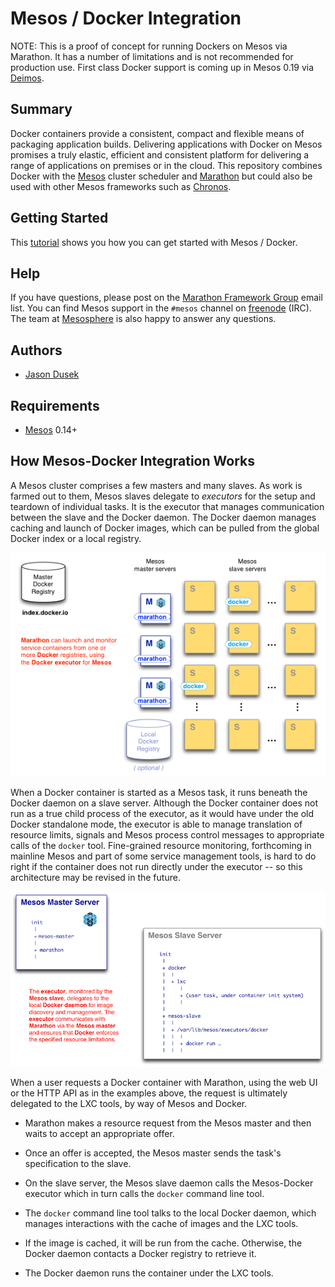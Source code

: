 # Mesos / Docker Integration

NOTE: This is a proof of concept for running Dockers on Mesos via Marathon. It
has a number of limitations and is not recommended for production use.
First class Docker support is coming up in Mesos 0.19 via [Deimos](https://github.com/mesosphere/deimos).

## Summary

Docker containers provide a consistent, compact and flexible means of packaging application builds. Delivering applications with Docker on Mesos promises a truly elastic, efficient and consistent platform for delivering a range of applications on premises or in the cloud.
This repository combines Docker with the [Mesos](http://mesos.apache.org) cluster scheduler and [Marathon](https://github.com/mesosphere/marathon) but could also be used with other Mesos frameworks such as [Chronos](https://github.com/airbnb/chronos).

## Getting Started

This [tutorial](https://github.com/mesosphere/mesos-docker/blob/master/tutorial.md) shows you how you can get started with Mesos / Docker. 

## Help

If you have questions, please post on the [Marathon Framework Group](https://groups.google.com/forum/?hl=en#!forum/marathon-framework) email list.
You can find Mesos support in the `#mesos` channel on [freenode][freenode] (IRC).
The team at [Mesosphere](http://mesosphere.io) is also happy to answer any questions.

## Authors

* [Jason Dusek](https://github.com/solidsnack)

## Requirements

* [Mesos][Mesos] 0.14+

[Mesos]: http://incubator.apache.org/mesos/ "Apache Mesos"
[freenode]: http://freenode.net/ "IRC channels"

## How Mesos-Docker Integration Works

A Mesos cluster comprises a few masters and many slaves. As work is farmed out
to them, Mesos slaves delegate to _executors_ for the setup and teardown of
individual tasks. It is the executor that manages communication between the
slave and the Docker daemon. The Docker daemon manages caching and launch of
Docker images, which can be pulled from the global Docker index or a local
registry.

![Marathon can launch and monitor service containers from one or more Docker registries using the Docker executor for Mesos.](tutorial/mesos-docker.1.png)

When a Docker container is started as a Mesos task, it runs beneath the Docker
daemon on a slave server. Although the Docker container does not run as a true
child process of the executor, as it would have under the old Docker
standalone mode, the executor is able to manage translation of resource
limits, signals and Mesos process control messages to appropriate calls of the
`docker` tool. Fine-grained resource monitoring, forthcoming in mainline Mesos
and part of some service management tools, is hard to do right if the
container does not run directly under the executor -- so this architecture may
be revised in the future.

![The executor, monitored by the Mesos slave, delegates to the local Docker daemon for image discovery and management. The executor communicates with Marathon via the Mesos master and ensures that Docker enfores the specified resource limitations.](tutorial/mesos-docker.2.png)

When a user requests a Docker container with Marathon, using the web UI or the
HTTP API as in the examples above, the request is ultimately delegated to the
LXC tools, by way of Mesos and Docker.

* Marathon makes a resource request from the Mesos master and then waits to
  accept an appropriate offer.

* Once an offer is accepted, the Mesos master sends the task's specification
  to the slave.

* On the slave server, the Mesos slave daemon calls the Mesos-Docker executor
  which in turn calls the `docker` command line tool.

* The `docker` command line tool talks to the local Docker daemon, which
  manages interactions with the cache of images and the LXC tools.

* If the image is cached, it will be run from the cache. Otherwise, the Docker
  daemon contacts a Docker registry to retrieve it.

* The Docker daemon runs the container under the LXC tools.


